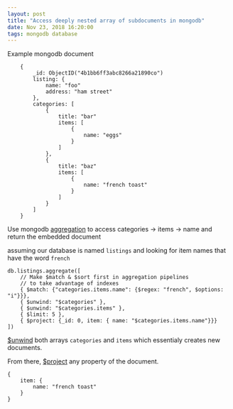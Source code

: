 ```yaml
---
layout: post
title: "Access deeply nested array of subdocuments in mongodb"
date: Nov 23, 2018 16:20:00
tags: mongodb database
---
```


Example mongodb document
```
    {
        _id: ObjectID("4b1bb6ff3abc8266a21890co")
        listing: {
            name: "foo"
            address: "ham street"
        },
        categories: [
            {
                title: "bar"
                items: [
                    {
                        name: "eggs"
                    }
                ]
            },
            {
                title: "baz"
                items: [
                    {
                        name: "french toast"
                    }
                ]
            }
        ]
    }
```

Use mongodb [aggregation](https://docs.mongodb.com/manual/core/aggregation-pipeline/index.html) to access categories -> items -> name and return the embedded document

assuming our database is named `listings` and looking for item names that have the word `french`
```
db.listings.aggregate([
    // Make $match & $sort first in aggregation pipelines
    // to take advantage of indexes
    { $match: {"categories.items.name": {$regex: "french", $options: "i"}}},
    { $unwind: "$categories" },
    { $unwind: "$categories.items" },
    { $limit: 5 },
    { $project: {_id: 0, item: { name: "$categories.items.name"}}}
])
```
[$unwind](https://docs.mongodb.com/manual/reference/operator/aggregation/unwind/) both arrays `categories` and `items` which essentialy creates new documents.

From there, [$project](https://docs.mongodb.com/manual/reference/operator/aggregation/project/) any property of the document.
```
{
    item: {
        name: "french toast"
    }
}
```